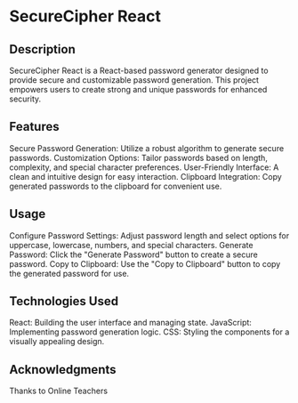 # SecureCipher React

## Description
SecureCipher React is a React-based password generator designed to provide secure and customizable password generation. This project empowers users to create strong and unique passwords for enhanced security.

## Features
Secure Password Generation: Utilize a robust algorithm to generate secure passwords.
Customization Options: Tailor passwords based on length, complexity, and special character preferences.
User-Friendly Interface: A clean and intuitive design for easy interaction.
Clipboard Integration: Copy generated passwords to the clipboard for convenient use.

## Usage
Configure Password Settings: Adjust password length and select options for uppercase, lowercase, numbers, and special characters.
Generate Password: Click the "Generate Password" button to create a secure password.
Copy to Clipboard: Use the "Copy to Clipboard" button to copy the generated password for use.

## Technologies Used
React: Building the user interface and managing state.
JavaScript: Implementing password generation logic.
CSS: Styling the components for a visually appealing design.

## Acknowledgments
Thanks to Online Teachers
